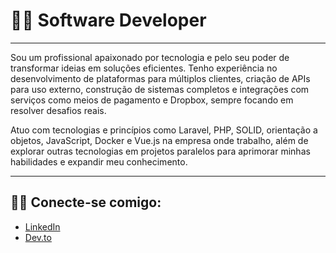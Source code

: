 # 👨‍💻 Software Developer

---

Sou um profissional apaixonado por tecnologia e pelo seu poder de transformar ideias em soluções eficientes. Tenho experiência no desenvolvimento de plataformas para múltiplos clientes, criação de APIs para uso externo, construção de sistemas completos e integrações com serviços como meios de pagamento e Dropbox, sempre focando em resolver desafios reais.

Atuo com tecnologias e princípios como Laravel, PHP, SOLID, orientação a objetos, JavaScript, Docker e Vue.js na empresa onde trabalho, além de explorar outras tecnologias em projetos paralelos para aprimorar minhas habilidades e expandir meu conhecimento.

---

## 🧑‍💻 Conecte-se comigo:

- [LinkedIn](https://www.linkedin.com/in/carlos-viana-563999293/)
- [Dev.to](https://dev.to/carloseduardoalvesviana)


